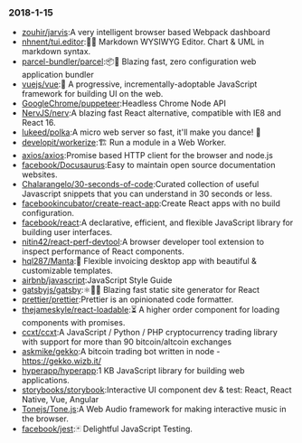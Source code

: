 ### 2018-1-15 
* [zouhir/jarvis](https://github.com//zouhir/jarvis):A very intelligent browser based Webpack dashboard 
* [nhnent/tui.editor](https://github.com//nhnent/tui.editor):🍞📝 Markdown WYSIWYG Editor. Chart & UML in markdown syntax. 
* [parcel-bundler/parcel](https://github.com//parcel-bundler/parcel):📦🚀 Blazing fast, zero configuration web application bundler 
* [vuejs/vue](https://github.com//vuejs/vue):🖖 A progressive, incrementally-adoptable JavaScript framework for building UI on the web. 
* [GoogleChrome/puppeteer](https://github.com//GoogleChrome/puppeteer):Headless Chrome Node API 
* [NervJS/nerv](https://github.com//NervJS/nerv):A blazing fast React alternative, compatible with IE8 and React 16. 
* [lukeed/polka](https://github.com//lukeed/polka):A micro web server so fast, it'll make you dance! 👯 
* [developit/workerize](https://github.com//developit/workerize):🏗️ Run a module in a Web Worker. 
* [axios/axios](https://github.com//axios/axios):Promise based HTTP client for the browser and node.js 
* [facebook/Docusaurus](https://github.com//facebook/Docusaurus):Easy to maintain open source documentation websites. 
* [Chalarangelo/30-seconds-of-code](https://github.com//Chalarangelo/30-seconds-of-code):Curated collection of useful Javascript snippets that you can understand in 30 seconds or less. 
* [facebookincubator/create-react-app](https://github.com//facebookincubator/create-react-app):Create React apps with no build configuration. 
* [facebook/react](https://github.com//facebook/react):A declarative, efficient, and flexible JavaScript library for building user interfaces. 
* [nitin42/react-perf-devtool](https://github.com//nitin42/react-perf-devtool):A browser developer tool extension to inspect performance of React components. 
* [hql287/Manta](https://github.com//hql287/Manta):🎉 Flexible invoicing desktop app with beautiful & customizable templates. 
* [airbnb/javascript](https://github.com//airbnb/javascript):JavaScript Style Guide 
* [gatsbyjs/gatsby](https://github.com//gatsbyjs/gatsby):⚛️📄🚀 Blazing fast static site generator for React 
* [prettier/prettier](https://github.com//prettier/prettier):Prettier is an opinionated code formatter. 
* [thejameskyle/react-loadable](https://github.com//thejameskyle/react-loadable):⏳ A higher order component for loading components with promises. 
* [ccxt/ccxt](https://github.com//ccxt/ccxt):A JavaScript / Python / PHP cryptocurrency trading library with support for more than 90 bitcoin/altcoin exchanges 
* [askmike/gekko](https://github.com//askmike/gekko):A bitcoin trading bot written in node - https://gekko.wizb.it/ 
* [hyperapp/hyperapp](https://github.com//hyperapp/hyperapp):1 KB JavaScript library for building web applications. 
* [storybooks/storybook](https://github.com//storybooks/storybook):Interactive UI component dev & test: React, React Native, Vue, Angular 
* [Tonejs/Tone.js](https://github.com//Tonejs/Tone.js):A Web Audio framework for making interactive music in the browser. 
* [facebook/jest](https://github.com//facebook/jest):🃏 Delightful JavaScript Testing. 
